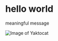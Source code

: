 # hello world

meaningful message

![Image of Yaktocat](https://octodex.github.com/images/yaktocat.png)

